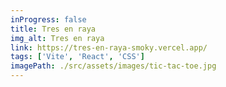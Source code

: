 ```yaml
---
inProgress: false
title: Tres en raya
img_alt: Tres en raya
link: https://tres-en-raya-smoky.vercel.app/
tags: ['Vite', 'React', 'CSS']
imagePath: ./src/assets/images/tic-tac-toe.jpg
---
```

